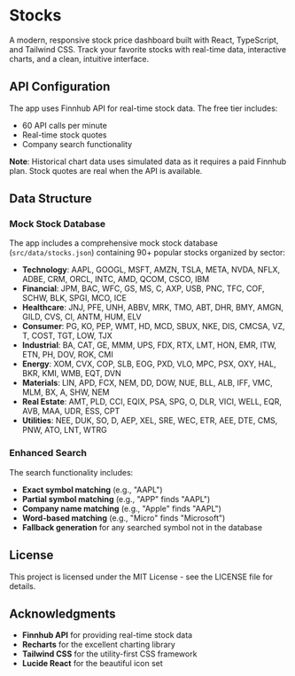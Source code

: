# Stocks

A modern, responsive stock price dashboard built with React, TypeScript, and Tailwind CSS. Track your favorite stocks with real-time data, interactive charts, and a clean, intuitive interface.


## API Configuration

The app uses Finnhub API for real-time stock data. The free tier includes:
- 60 API calls per minute
- Real-time stock quotes
- Company search functionality

**Note**: Historical chart data uses simulated data as it requires a paid Finnhub plan. Stock quotes are real when the API is available.

## Data Structure

### Mock Stock Database
The app includes a comprehensive mock stock database (`src/data/stocks.json`) containing 90+ popular stocks organized by sector:

- **Technology**: AAPL, GOOGL, MSFT, AMZN, TSLA, META, NVDA, NFLX, ADBE, CRM, ORCL, INTC, AMD, QCOM, CSCO, IBM
- **Financial**: JPM, BAC, WFC, GS, MS, C, AXP, USB, PNC, TFC, COF, SCHW, BLK, SPGI, MCO, ICE
- **Healthcare**: JNJ, PFE, UNH, ABBV, MRK, TMO, ABT, DHR, BMY, AMGN, GILD, CVS, CI, ANTM, HUM, ELV
- **Consumer**: PG, KO, PEP, WMT, HD, MCD, SBUX, NKE, DIS, CMCSA, VZ, T, COST, TGT, LOW, TJX
- **Industrial**: BA, CAT, GE, MMM, UPS, FDX, RTX, LMT, HON, EMR, ITW, ETN, PH, DOV, ROK, CMI
- **Energy**: XOM, CVX, COP, SLB, EOG, PXD, VLO, MPC, PSX, OXY, HAL, BKR, KMI, WMB, EQT, DVN
- **Materials**: LIN, APD, FCX, NEM, DD, DOW, NUE, BLL, ALB, IFF, VMC, MLM, BX, A, SHW, NEM
- **Real Estate**: AMT, PLD, CCI, EQIX, PSA, SPG, O, DLR, VICI, WELL, EQR, AVB, MAA, UDR, ESS, CPT
- **Utilities**: NEE, DUK, SO, D, AEP, XEL, SRE, WEC, ETR, AEE, DTE, CMS, PNW, ATO, LNT, WTRG

### Enhanced Search
The search functionality includes:
- **Exact symbol matching** (e.g., "AAPL")
- **Partial symbol matching** (e.g., "APP" finds "AAPL")
- **Company name matching** (e.g., "Apple" finds "AAPL")
- **Word-based matching** (e.g., "Micro" finds "Microsoft")
- **Fallback generation** for any searched symbol not in the database


## License

This project is licensed under the MIT License - see the LICENSE file for details.

## Acknowledgments

- **Finnhub API** for providing real-time stock data
- **Recharts** for the excellent charting library
- **Tailwind CSS** for the utility-first CSS framework
- **Lucide React** for the beautiful icon set

